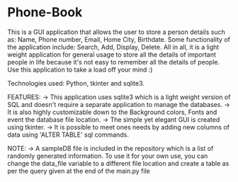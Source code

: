# Phone-Book
This is a GUI application that allows the user to store a person details such as: Name, Phone number, Email, Home City, Birthdate. 
Some functionality of the application include: Search, Add, Display, Delete.
All in all, it is a light weight application for general usage to store all the details of important people in life because it's not easy to remember all the details of people. 
Use this application to take a load off your mind :)

Technologies used: Python, tkinter and sqlite3. 

FEATURES:
-> This application uses sqlite3 which is a light weight version of SQL and doesn't require a separate application to manage the databases.
-> It is also highly customizable down to the Background colors, Fonts and event the database file location.
-> The simple yet elegant GUI is created using tkinter.
-> It is possible to meet ones needs by adding new columns of data using 'ALTER TABLE' sql commands.

NOTE:
-> A sampleDB file is included in the repository which is a list of randomly generated information. To use it for your own use, you can change the data_file variable to a different file location and create a table as per the query given at the end of the main.py file

